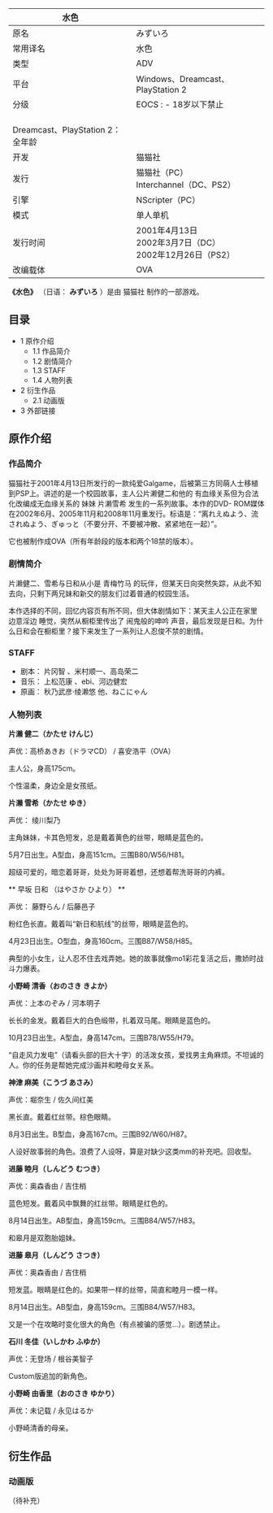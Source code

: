 |  水色  ||
|---|---|
|原名  |  みずいろ   |
|常用译名  |  水色   |
|类型  |  ADV   |
|平台  |  Windows、Dreamcast、PlayStation 2   |
|分级  |    EOCS  :    \- 18岁以下禁止|
|<br>Dreamcast、PlayStation 2：全年龄  |
|开发  |  猫猫社   |
|发行  |  猫猫社（PC）   <br>Interchannel（DC、PS2）  |
|引擎  |  NScripter（PC）   |
|模式  |  单人单机   |
|发行时间  |  2001年4月13日   <br>2002年3月7日（DC）  <br>2002年12月26日（PS2）  |
|改编载体  |  OVA   |
  
**《水色》** （日语： **みずいろ** ）是由  猫猫社  制作的一部游戏。

##  目录

  * 1  原作介绍 
    * 1.1  作品简介 
    * 1.2  剧情简介 
    * 1.3  STAFF 
    * 1.4  人物列表 
  * 2  衍生作品 
    * 2.1  动画版 
  * 3  外部链接 

##  原作介绍

###  作品简介

猫猫社于2001年4月13日所发行的一款纯爱Galgame，后被第三方同萌人士移植到PSP上。讲述的是一个校园故事，主人公片濑健二和他的
有血缘关系但为合法化改编成无血缘关系的  妹妹  片濑雪希  发生的一系列故事。本作的DVD-
ROM媒体在2002年6月、2005年11月和2008年11月重发行。标语是：“离れえぬよう、流されぬよう、ぎゅっと（不要分开、不要被冲散、紧紧地在一起）”。

它也被制作成OVA（所有年龄段的版本和两个18禁的版本）。

###  剧情简介

片濑健二、雪希与日和从小是  青梅竹马  的玩伴，但某天日向突然失踪，从此不知去向，只剩下两兄妹和新交的朋友们过着普通的校园生活。

本作选择的不同，回忆内容页有所不同，但大体剧情如下：某天主人公正在家里  边意淫边  睡觉，突然从橱柜里传出了  闹鬼般的呻吟
声音，最后发现是日和。为什么日和会在橱柜里？接下来发生了一系列让人忍俊不禁的剧情。

###  STAFF

  * 剧本：  片冈智  、米村顺一、高岛荣二 
  * 音乐：  上松范康  、ebi、河边健宏 
  * 原画： 秋乃武彦·绫濑悠 他、ねこにゃん 

###  人物列表

**片濑 健二（かたせ けんじ）**

声优：高桥あきお（ドラマCD） / 喜安浩平（OVA）

主人公，身高175cm。

个性温柔，身边全是女孩纸。

**片濑 雪希（かたせ ゆき）**

声优：  绫川梨乃

主角妹妹，卡其色短发，总是戴着黄色的丝带，眼睛是蓝色的。

5月7日出生。A型血，身高151cm。三围B80/W56/H81。

超级可爱的，暗恋着哥哥，处处为哥哥着想，还想着帮洗哥哥的内裤。

** 早坂 日和  （はやさか ひより） **

声优：  藤野らん  /  后藤邑子

粉红色长直。戴着叫“新日和航线”的丝带，眼睛是蓝色的。

4月23日出生。O型血，身高160cm。三围B87/W58/H85。

典型的小女生，让人忍不住去戏弄她。她的故事就像mo1彩花复活之后，撒娇时战斗力爆表。

**小野崎 清香（おのさき きよか）**

声优：上本のぞみ / 河本明子

长长的金发。戴着巨大的白色缎带，扎着双马尾。眼睛是蓝色的。

10月23日出生。A型血，身高147cm。三围B78/W55/H79。

“自走风力发电”（请看头部的巨大十字）的活泼女孩，爱找男主角麻烦。不坦诚的人。你的任务是帮她完成沙画并和睦母女关系。

**神津 麻美（こうづ あさみ）**

声优：堀奈生 /  佐久间红美

黑长直。戴着红丝带。棕色眼睛。

8月3日出生。B型血，身高167cm。三围B92/W60/H87。

人设好故事弱的角色。浪费了人设呀，算是对缺少这类mm的补充吧。回收型。

**进藤 睦月（しんどう むつき）**

声优：奥森香由 /  吉住梢

蓝色短发。戴着风中飘舞的红丝带。眼睛是红色的。

8月14日出生。AB型血，身高159cm。三围B84/W57/H83。

和皋月是双胞胎姐妹。

**进藤 皋月（しんどう さつき）**

声优：奥森香由 / 吉住梢

短发蓝。眼睛是红色的。如果带一样的丝带，简直和睦月一模一样。

8月14日出生。AB型血，身高159cm。三围B84/W57/H83。

又是一个在攻略时变化很大的角色（有点被骗的感觉…）。剧透禁止。

**石川 冬佳（いしかわ ふゆか）**

声优：无登场 /  根谷美智子

Custom版追加的新角色。

**小野崎 由香里（おのさき ゆかり）**

声优：未记载 / 永见はるか

小野崎清香的母亲。

##  衍生作品

###  动画版

（待补充）

  